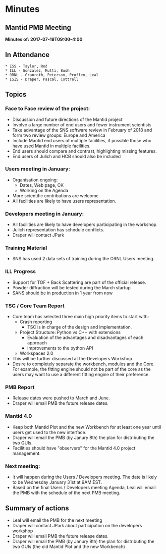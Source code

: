 Minutes
=======


## Mantid PMB Meeting 

**Minutes of: 2017-07-19T09:00-4:00**


## In Attendance

    * ESS - Taylor, Rod
    * ILL - Gonzalez, Mutti, Bush
    * ORNL - Granroth, Peterson, Proffen, Leal
    * ISIS - Draper, Pascal, Cottrell

## Topics


### Face to Face review of the project:

- Discussion and future directions of the Mantid project
- Involve a large number of end users and fewer instrument scientists
- Take advantage of the SNS software review in February of 2018 and form two review groups: Europe and America
- Include Mantid end users of multiple facilities, if possible those who have used Mantid in multiple facilities.
- End users should compare and contrast, highlighting missing features.
- End users of Julich and HCB should also be included
    

### Users meeting in January:

- Organisation ongoing:
    - Dates, Web page, OK
    - Working on the Agenda
- More scientific contributions are welcome
- All facilities are likely to have users representation.


### Developers meeting in January:

- All facilities are likely to have developers participating in the workshop.
- Julich representation has schedule conflicts.
- Draper will contact JPark


### Training Material

- SNS has used 2 data sets of training during the ORNL Users meeting.


### ILL Progress

- Support for TOF + Back Scattering are part of the official release.
- Powder diffraction will be tested during the March startup
- SANS should be in production in 1 year from now


### TSC / Core Team Report

- Core team has selected three main high priority items to start with:
    - Crash reporting
        - TSC is in charge of the design and implementation.
    - Project Structure: Python vs C++ with extensions
        - Evaluation of the advantages and disadvantages of each approach
        - Improvements to the python API 
    - Workspaces 2.0
- This will be further discussed at the Developers Workshop
- Desire to completely separate the workbench, modules and the Core. For example, the fitting engine should not be part of the core as the users may want to use a different fitting engine of their preference.


### PMB Report

- Release dates were pushed to March and June.
- Draper will email PMB the future release dates.


### Mantid 4.0

- Keep both Mantid Plot and the new Workbench for at least one year until users get used to the new interface.
- Draper will email the PMB (by Janury 8th) the plan for distributing the two GUIs.
- Facilities should have "observers" for the Mantid 4.0 project management.


### Next meeting:

- It will happen during the Users / Developers meeting. The date is likely to be Wednesday January 31st at 9AM EST.
- Based on the final Users / Developers meeting Agenda, Leal will email the PMB with the schedule of the next PMB meeting.


## Summary of actions

- Leal will email the PMB for the next meeting
- Draper will contact JPark about participation on the developers workshop
- Draper will email PMB the future release dates.
- Draper will email the PMB (by Janury 8th) the plan for distributing the two GUIs (the old Mantid Plot and the new Workbench)


